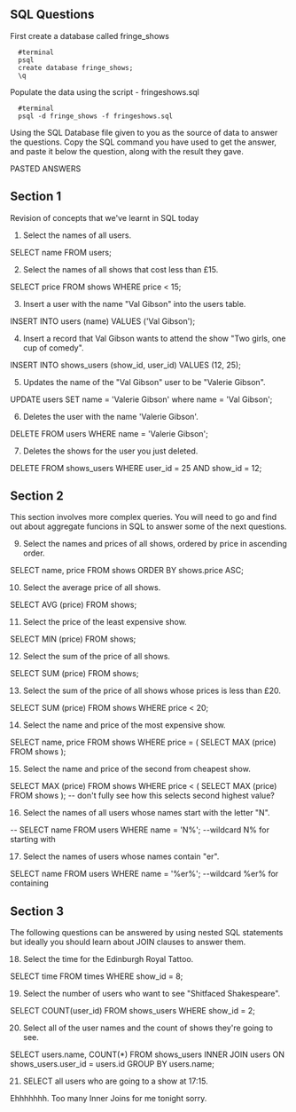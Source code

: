 ## SQL Questions

First create a database called fringe_shows
```
  #terminal
  psql
  create database fringe_shows;
  \q
```

Populate the data using the script - fringeshows.sql
```
  #terminal
  psql -d fringe_shows -f fringeshows.sql
```

Using the SQL Database file given to you as the source of data to answer the questions.  Copy the SQL command you have used to get the answer, and paste it below the question, along with the result they gave.


PASTED ANSWERS

## Section 1

  Revision of concepts that we've learnt in SQL today

  1. Select the names of all users.

  SELECT name FROM users;

  2. Select the names of all shows that cost less than £15.

  SELECT price FROM shows WHERE price < 15;

  3. Insert a user with the name "Val Gibson" into the users table.

  INSERT INTO users (name) VALUES ('Val Gibson');

  4. Insert a record that Val Gibson wants to attend the show "Two girls, one cup of comedy".

  INSERT INTO shows_users (show_id, user_id) VALUES (12, 25);

  5. Updates the name of the "Val Gibson" user to be "Valerie Gibson".

  UPDATE users SET name = 'Valerie Gibson' where name = 'Val Gibson';

  6. Deletes the user with the name 'Valerie Gibson'.

  DELETE FROM users WHERE name = 'Valerie Gibson';

  7. Deletes the shows for the user you just deleted.

  DELETE FROM shows_users WHERE user_id = 25 AND show_id = 12;

## Section 2

  This section involves more complex queries.  You will need to go and find out about aggregate funcions in SQL to answer some of the next questions.

  9. Select the names and prices of all shows, ordered by price in ascending order.

  SELECT name, price FROM shows ORDER BY shows.price ASC;

  10. Select the average price of all shows.

  SELECT AVG (price) FROM shows;

  11. Select the price of the least expensive show.

  SELECT MIN (price) FROM shows;

  12. Select the sum of the price of all shows.

  SELECT SUM (price) FROM shows;

  13. Select the sum of the price of all shows whose prices is less than £20.

  SELECT SUM (price) FROM shows WHERE price < 20;

  14. Select the name and price of the most expensive show.

  SELECT name, price FROM shows WHERE price = ( SELECT MAX (price) FROM shows );

  15. Select the name and price of the second from cheapest show.

  SELECT MAX (price) FROM shows WHERE price < ( SELECT MAX (price) FROM shows );
                  -- don't fully see how this selects second highest value? 

  16. Select the names of all users whose names start with the letter "N".

  -- SELECT name FROM users WHERE name = 'N%';    --wildcard N% for starting with

  17. Select the names of users whose names contain "er".

  SELECT name FROM users WHERE name = '%er%';     --wildcard %er% for containing



## Section 3

  The following questions can be answered by using nested SQL statements but ideally you should learn about JOIN clauses to answer them.

  18. Select the time for the Edinburgh Royal Tattoo.

  SELECT time FROM times WHERE show_id = 8;

  19. Select the number of users who want to see "Shitfaced Shakespeare".

  SELECT COUNT(user_id) FROM shows_users WHERE show_id = 2;

  20. Select all of the user names and the count of shows they're going to see.

  SELECT users.name, COUNT(*) FROM shows_users INNER JOIN users ON shows_users.user_id = users.id GROUP BY users.name;

  21. SELECT all users who are going to a show at 17:15.

  Ehhhhhhh. Too many Inner Joins for me tonight sorry.
 




